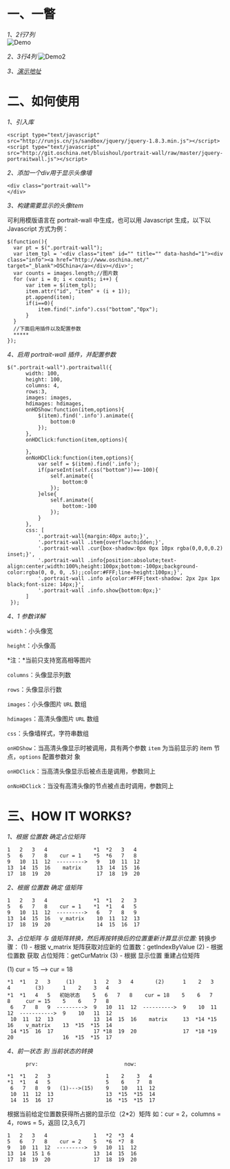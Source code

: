 # 一、一瞥

*1、2行7列*  
![Demo][1]

*2、3行4列* 
![Demo2][2] 

*3、[演示地址][3]*

# 二、如何使用

*1、引入库*

    <script type="text/javascript" src="http://runjs.cn/js/sandbox/jquery/jquery-1.8.3.min.js"></script>
	<script type="text/javascript" src="http://git.oschina.net/bluishoul/portrait-wall/raw/master/jquery-portraitwall.js"></script>

    
*2、添加一个div用于显示头像墙*  

	<div class="portrait-wall">
    </div>

*3、构建需要显示的头像item*

可利用模版语言在 portrait-wall 中生成，也可以用 Javascript 生成，以下以 Javascript 方式为例：
	
    $(function(){
      var pt = $(".portrait-wall");
      var item_tpl = '<div class="item" id="" title="" data-hashd="1"><div class="info"><a href="http://www.oschina.net/" target="_blank">OSChina</a></div></div>';
      var counts = images.length;//图片数
      for (var i = 0; i < counts; i++) {
          var item = $(item_tpl);
          item.attr("id", "item" + (i + 1));
          pt.append(item);
          if(i==0){
              item.find(".info").css("bottom","0px");
          }
      }
      //下面启用插件以及配置参数
      *****
    });

*4、启用 portrait-wall 插件，并配置参数*

    $(".portrait-wall").portraitwall({
          width: 100,
          height: 100,
          columns: 4,
          rows:3,
          images: images,
          hdimages: hdimages,
          onHDShow:function(item,options){
              $(item).find('.info').animate({
                  bottom:0
              });
          },
          onHDClick:function(item,options){
              
          },
          onNoHDClick:function(item,options){
              var self = $(item).find('.info');
              if(parseInt(self.css("bottom"))==-100){
                  self.animate({
                      bottom:0
                  });
              }else{
                  self.animate({
                      bottom:-100
                  });
              }
          },
          css: [
              '.portrait-wall{margin:40px auto;}',
              '.portrait-wall .item{overflow:hidden;}',
              '.portrait-wall .cur{box-shadow:0px 0px 10px rgba(0,0,0,0.2) inset;}',
              '.portrait-wall .info{position:absolute;text-align:center;width:100%;height:100px;bottom:-100px;background-color:rgba(0, 0, 0, .5);;color:#FFF;line-height:100px;}',
              '.portrait-wall .info a{color:#FFF;text-shadow: 2px 2px 1px black;font-size: 14px;}',
              '.portrait-wall .info.show{bottom:0px;}'
          ]
 	 });

*4、1 参数详解*  

`width`：小头像宽  

`height`：小头像高  

*注：*当前只支持宽高相等图片  

`columns`：头像显示列数

`rows`：头像显示行数  

`images`：小头像图片 `URL` 数组  

`hdimages`：高清头像图片 `URL` 数组  

`css`：头像墙样式，字符串数组  

`onHDShow`：当高清头像显示时被调用，具有两个参数 `item` 为当前显示的 item 节点，`options` 配置参数对  象

`onHDClick`：当高清头像显示后被点击是调用，参数同上  

`onNoHDClick`：当没有高清头像的节点被点击时调用，参数同上 

# 三、HOW IT WORKS?

*1、根据 位置数 确定占位矩阵*

    1   2   3   4               *1  *2   3   4
    5   6   7   8    cur = 1    *5  *6   7   8
    9   10  11  12  --------->   9   10  11  12
    13  14  15  16	  matrix     13  14  15  16
    17  18  19  20               17  18  19  20
			
*2、根据 位置数 确定 值矩阵*

    1   2   3   4               *1  *1   2   3
    5   6   7   8    cur = 1    *1  *1   4   5
    9   10  11  12  --------->   6   7   8   9
    13  14  15  16	 v_matrix    10  11  12  13
    17  18  19  20               14  15  16  17

*3、占位矩阵 与 值矩阵转换，然后再按转换后的位置重新计算显示位置:*
			转换步骤：
			(1) - 根据 v_matrix 矩阵获取对应新的 位置数：getIndexByValue
			(2) - 根据 位置数 获取 占位矩阵：getCurMatrix
			(3) - 根据 显示位置 重建占位矩阵

(1) cur = 15 --> cur = 18

    *1  *1   2   3     (1)      1   2   3   4		(2)      1    2   3   4 	   (3)      1    2    3   4 
    *1  *1   4   5   初始状态    5   6   7   8    cur = 18    5    6   7   8	 cur = 15    5    6    7   8
     6   7   8   9  --------->  9   10  11  12  ---------->  9    10  11  12  ----------->  9    10   11  12
     10  11  12  13             13  14  15  16	  matrix     13  *14 *15  16	v_matrix    13  *15  *15  14
     14 *15  16  17             17 *18  19  20               17  *18 *19  20                16  *15  *15  17

*4、前一状态 到 当前状态的转换*

          prv: 							  now:

    *1  *1   2   3                  1    2    3   4 
    *1  *1   4   5                  5    6    7   8
     6   7   8   9   (1)--->(15)    9    10   11  12
     10  11  12  13                 13  *15  *15  14
     14  15  16  17                 16  *15  *15  17

根据当前给定位置数获得所占据的显示位（2*2）矩阵 如：cur = 2，columns = 4，rows = 5，返回 [2,3,6,7]

    1   2   3   4               1   *2  *3  4
    5   6   7   8    cur = 2    5   *6  *7  8
    9   10  11  12  --------->  9   10  11  12
    13  14  15 1 6              13  14  15  16
    17  18  19  20              17  18  19  20

  [1]: http://git.oschina.net/bluishoul/portrait-wall/raw/master/res/demo.png
  [2]: http://git.oschina.net/bluishoul/portrait-wall/raw/master/res/demo2.png
  [3]: http://sandbox.runjs.cn/show/oxynfmff